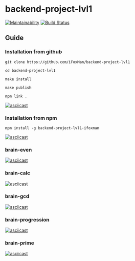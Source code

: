 # backend-project-lvl1

[![Maintainability](https://api.codeclimate.com/v1/badges/65ace3dd2cca16ad9e4e/maintainability)](https://codeclimate.com/github/iFoxMan/backend-project-lvl1/maintainability)
[![Build Status](https://travis-ci.org/iFoxMan/backend-project-lvl1.svg?branch=master)](https://travis-ci.org/iFoxMan/backend-project-lvl1)

## Guide

### Installation from github

```console
git clone https://github.com/iFoxMan/backend-project-lvl1

cd backend-project-lvl1

make install

make publish

npm link .
```

[![asciicast](https://asciinema.org/a/OS1G0zIQWqfbZWhlYVrUgoH1a.svg)](https://asciinema.org/a/OS1G0zIQWqfbZWhlYVrUgoH1a)

### Installation from npm

```console
npm install -g backend-project-lvl1-ifoxman
```

[![asciicast](https://asciinema.org/a/wr6d6TPC9ew5ad55ZE5sllVXG.svg)](https://asciinema.org/a/wr6d6TPC9ew5ad55ZE5sllVXG)

### brain-even

[![asciicast](https://asciinema.org/a/wjo0vkZjQXxlzQp1HILFNSk9s.svg)](https://asciinema.org/a/wjo0vkZjQXxlzQp1HILFNSk9s)

### brain-calc

[![asciicast](https://asciinema.org/a/6H1iWuyAtxwOVMUsxcDP01Pli.svg)](https://asciinema.org/a/6H1iWuyAtxwOVMUsxcDP01Pli)

### brain-gcd

[![asciicast](https://asciinema.org/a/VceDgBus4tAtA9hOQahGYhieC.svg)](https://asciinema.org/a/VceDgBus4tAtA9hOQahGYhieC)

### brain-progression

[![asciicast](https://asciinema.org/a/CUwkjhRhe2DoMcjsVfqg53ikJ.svg)](https://asciinema.org/a/CUwkjhRhe2DoMcjsVfqg53ikJ)

### brain-prime

[![asciicast](https://asciinema.org/a/06zA8UmuADfpRINfT6eI2ujVM.svg)](https://asciinema.org/a/06zA8UmuADfpRINfT6eI2ujVM)
